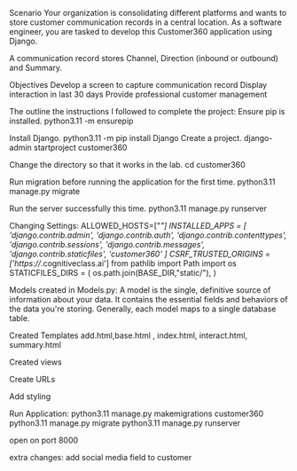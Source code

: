 Scenario
Your organization is consolidating different platforms and wants to store customer communication records in a central location. As a software engineer, you are tasked to develop this Customer360 application using Django.

A communication record stores Channel, Direction (inbound or outbound) and Summary.

Objectives
Develop a screen to capture communication record
Display interaction in last 30 days
Provide professional customer management

The outline the instructions I followed to complete the project:
Ensure pip is installed.
python3.11 -m ensurepip

Install Django.
python3.11 -m pip install Django
Create a project.
django-admin startproject customer360

Change the directory so that it works in the lab.
cd customer360

Run migration before running the application for the first time.
python3.11 manage.py migrate

Run the server successfully this time.
python3.11 manage.py runserver

Changing Settings:
ALLOWED_HOSTS=["*"]
INSTALLED_APPS = [
    'django.contrib.admin',
    'django.contrib.auth',
    'django.contrib.contenttypes',
    'django.contrib.sessions',
    'django.contrib.messages',
    'django.contrib.staticfiles',
    'customer360'
]
CSRF_TRUSTED_ORIGINS = ['https://*.cognitiveclass.ai']
from pathlib import Path
import os
STATICFILES_DIRS = (
    os.path.join(BASE_DIR,"static/"),
)

Models created in Models.py:
A model is the single, definitive source of information about your data. It contains the essential fields and behaviors of the data you're storing. Generally, each model maps to a single database table.

Created Templates
add.html,base.html , index.html, interact.html, summary.html

Created views

Create URLs

Add styling

Run Application:
python3.11 manage.py makemigrations customer360
python3.11 manage.py migrate
python3.11 manage.py runserver

open on port 8000

extra changes:
add social media field to customer

